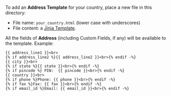 To add an **Address Template** for your country, place a new file in this directory:

  * File name: `your_country.html` (lower case with underscores)
  * File content: a [Jinja Template](http://jinja.pocoo.org/docs/templates/).

All the fields of **Address** (including Custom Fields, if any) will be available to the template. Example:

```jinja
{{ address_line1 }}<br>
{% if address_line2 %}{{ address_line2 }}<br>{% endif -%}
{{ city }}<br>
{% if state %}{{ state }}<br>{% endif -%}
{% if pincode %} PIN:  {{ pincode }}<br>{% endif -%}
{{ country }}<br>
{% if phone %}Phone: {{ phone }}<br>{% endif -%}
{% if fax %}Fax: {{ fax }}<br>{% endif -%}
{% if email_id %}Email: {{ email_id }}<br>{% endif -%}
```
